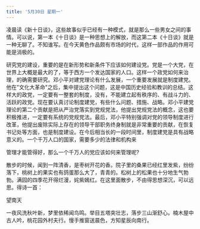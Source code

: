 ```yaml
---
title: '5月30日 星期一'
---
```


凌晨读《新十日谈》，这些故事似乎已经有一种模式，就是那么一些男女之间的事情。可以说，第一本《十日谈》是一种思想上的解放，而这第二本《十日谈》就是一种无聊了。不知谁写。在今天黄色作品颇有市场的时代，这样一部作品的作用可能是消极的。

研究党的建设，重要的是在新形势和新条件下应该如何建设党。党是一个大党，在世界上大概是最大的了，等于西方一个发达国家的人口。这样一个政党如何来治理，的确需要研究。邓小平对建党理论有什么发展，一个重要发展就是制度建党。他在"文化大革命"之后，集中提出这个问题，这是中国历史经验和教训的总结。这样大的政党，一定要有一整套的制度，没有，不能建立起有秩序的、有战斗力的、活跃的政党。现在要认真讨论制度建党，有些什么问题、措施、战略。邓小平建党理论的第二个贡献是把从严治党落实到党规党法，他提出党规党法的概念，这也要积极推进，一定要有系统的党规党法。最后，邓小平特别强调对党的领导制度进行改革，他提出废除实际上存在的领导干部职务终身制就是非常重要的贡献，在恢复书记处等方面，也是制度建设。在今后相当长的一段时间里，制度建党是具有战略意义的。一个千万人口的国家，需要多少的法律和机构来

管理才能管得好，那么一个千万人的党应该如何来管理呢?

散步的时候，闻到一阵清香，是枣树开花的香。院子里的桑果已经红里发紫，纷纷落下，桃树上的果实也有鸽蛋那么大了，青青的。松树上的松果也十分地生气勃勃。满园的四季花开得烂漫，姹紫嫣红。在这里面散步，不由得思想深沉，可以远思。得诗一首：

望南天

一夜风洗秋叶新，梦里依稀闻鸟鸣。举目五塔突壮志，落步三山渐舒心。楠木屋中古人吟，桃花园外村夫行。慢手推窗送晨色，方知星辰向南行。


